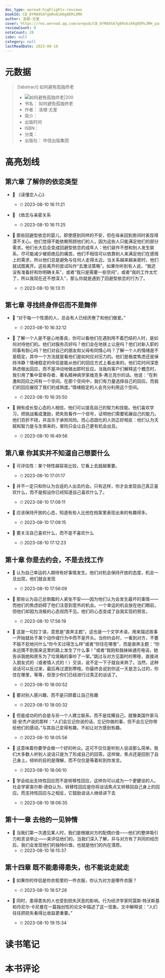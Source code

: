 ```yaml
---
doc_type: weread-highlights-reviews
bookId: CB_8YMA9SA7g6Ro6iK6g0EMs3MH
author: 洛根·尤里
cover: https://res.weread.qq.com/wrepub/CB_8YMA9SA7g6Ro6iK6g0EMs3MH_parsecover
reviewCount: 0
noteCount: 20
isbn: null
category: null
lastReadDate: 2023-08-10
---
```

# 元数据
> [!abstract] 如何避免孤独终老
> - ![ 如何避免孤独终老|200](https://res.weread.qq.com/wrepub/CB_8YMA9SA7g6Ro6iK6g0EMs3MH_parsecover)
> - 书名： 如何避免孤独终老
> - 作者： 洛根·尤里
> - 简介： 
> - 出版时间 
> - ISBN： 
> - 分类： 
> - 出版社： 中信出版集团

# 高亮划线

## 第六章 了解你的依恋类型


- 📌 《读懂恋人心》 
    - ⏱ 2023-08-10 16:11:21 

- 📌 《依恋与亲密关系 
    - ⏱ 2023-08-10 16:11:25 

- 📌 那些回避型依恋的婴儿，即使感到同样的不安，但在母亲回到房间时表现得漠不关心。他们觉得不能依赖照顾他们的人，因为这些人只能满足他们的部分需求。他们长大后会变成回避型依恋的成年人：他们装作不想和别人发生联系，尽可能减少被拒绝后的痛苦。他们不相信可以依靠别人来满足他们在感情上的需求，所以他们总是避免与任何人走得太近。当关系越来越亲密时，他们就试图离开。这些离开的尝试叫作“去激活策略”。如果你听到有人说，“我还没有准备好和你明确关系”，或者“我只是需要一些空间”，或者“我的工作太忙了，所以我现在还不想深入”，那么你就是遇到了回避型依恋的行为了。 
    - ⏱ 2023-08-10 16:13:11 
## 第七章 寻找终身伴侣而不是舞伴


- 📌 “对于每一个性感的人，总会有人已经厌倦了和他们做爱。” 
    - ⏱ 2023-08-10 16:32:12 

- 📌 了解一个人是不是心地善良，你可以看他们在遇到用不着巴结的人时，是如何对待他们的。他们对服务员好吗？他们会在地铁上让座吗？他们对新入职的同事有耐心吗？他们对自己的朋友和父母有同情心吗？了解一个人的情绪是不是稳定，其中一个方法就是看他们是如何应对压力的。他们是极度焦虑还是保持冷静？情绪稳定的伴侣是能从他们的回应方式上看出来的。他们花时间深思熟虑做出回应，而不是冲动地做出即时反应。当我向客户们解释这个概念时，我引用了集中营幸存者、著名精神病学家维克多·弗兰克尔的话。他说：“在刺激和回应之间有一个空间。在那个空间中，我们有力量选择自己的回应。而我们的回应展现了我们的成熟度。”情绪稳定的人会充分利用这个空间。 
    - ⏱ 2023-08-10 16:35:50 

- 📌 拥有成长型心态的人相信，他们可以提高自己的智力和技能。他们喜欢学习，把挑战看成激励，把失败看作一个信号，证明他们需要拓展自己的能力。他们百折不挠，并且乐于承担风险。而心态固化的人则正好相反：他们认为天赋和智力是与生俱来的，冒险只会让自己更有机会出丑。 
    - ⏱ 2023-08-10 16:49:56 
## 第八章 你其实并不知道自己想要什么


- 📌 可评估性：某个特性越容易比较，它看上去就越重要。 
    - ⏱ 2023-08-10 17:01:17 

- 📌 并不一定只和你认为合适的人出去约会。只有这样，你才会发现自己真正喜欢什么，而不是假设你已经知道自己喜欢什么了。 
    - ⏱ 2023-08-10 17:08:11 

- 📌 应该保持开放的心态，知道有些人比他在档案里表现出来的有趣得多。 
    - ⏱ 2023-08-10 17:09:15 

- 📌 要关注自己喜欢什么，而不是不喜欢什么 
    - ⏱ 2023-08-10 17:12:23 
## 第十章 你是去约会，不是去找工作


- 📌 认为自己幸运的人期待有好事情发生。他们对机会保持开放的态度，机会一旦出现，他们就会发现 
    - ⏱ 2023-08-10 17:56:09 

- 📌 那些认为自己总倒霉的人紧张不安——因为他们认为会发生最坏的事情——而他们的焦虑妨碍了他们注意到意外的机会。一个幸运的机会放在他们眼前，但他们却因为消极的心态视而不见。他们的心态变成了自我实现的预言。 
    - ⏱ 2023-08-10 17:56:19 

- 📌 这是一句拉丁语，意思是“直奔主题”。这也是一个文学术语，用来描述故事一开始就处于某个动作或行为中而不是开头。当你约会时，一看到对方，不要不尴不尬地问什么“你今天过得怎么样”或者“你住在哪里”，而是直奔主题：“你永远猜不到我来这里的路上发生了什么事！”或者“我刚和我妹妹通完电话，她告诉我她和房东为了垃圾箱的事吵了一架。”跳过与对方见面时的寒暄，直接进入朋友式的（或者情人式的！）交谈，说不定一下子就自来熟了。当然，这种谈话可以反过来，最后再过渡到寒暄。你最终会说到你这一天是怎么过的，你住在哪里，等等，但至少你们已经进行过真正的谈话了。 
    - ⏱ 2023-08-10 18:00:52 

- 📌 要对别人感兴趣，而不是只顾着让自己有趣 
    - ⏱ 2023-08-10 18:00:32 

- 📌 但是成功的约会是与另一个人建立联系，而不是炫耀自己。就像美国作家马娅·安杰卢说的那样：“人们会忘记你说的话，忘记你做的事，但不会忘记你带给他们的感动。”与其自己变得有趣，不如让对方感到有趣。 
    - ⏱ 2023-08-10 18:05:56 

- 📌 这意味着你要学会做一个好的听众。这可不仅仅是听别人说话那么简单。我们大多数人听别人说话只是为了形成自己的回答。这样做，焦点还是回到了自己身上。倾听的目的是理解，而不仅仅是等着轮到你发言。 
    - ⏱ 2023-08-10 18:06:10 

- 📌 学会给出支持性回应而不是转移性回应，这样你可以成为一个更健谈的人。社会学家查尔斯·德伯认为，转移性回应是你将谈话焦点又转移回自己身上的回应。而支持性回应与之相反，它鼓励说话人继续讲下去 
    - ⏱ 2023-08-10 18:06:35 
## 第十一章 去他的一见钟情


- 📌 当我们第一次遇见某人时，我们是根据对方的配偶价值——他们的整体吸引力和言谈举止——来评估他们的。当我们深入了解，并与对方有了共同的经历后，我们会发现他们的独特价值，也就是他们的内在潜质。 
    - ⏱ 2023-08-10 18:15:37 
## 第十四章 既不能患得患失，也不能说走就走


- 📌 如果你的伴侣是你衣柜里的一件衣服，你认为对方是哪件衣服？ 
    - ⏱ 2023-08-10 18:57:26 

- 📌 同时，患得患失的人也受到损失厌恶的影响。行为经济学家阿莫斯·特沃斯基和丹尼尔·卡尼曼在一篇独创性的论文中描述了这一现象。文中解释说：“人们往往把损失看得比收益更重要。” 
    - ⏱ 2023-08-10 19:15:34 
# 读书笔记

# 本书评论
